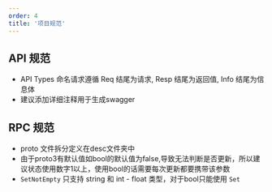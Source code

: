 ```yaml
---
order: 4
title: '项目规范'
---
```


## API 规范

- API Types 命名请求遵循 Req 结尾为请求, Resp 结尾为返回值, Info 结尾为信息体
- 建议添加详细注释用于生成swagger

## RPC 规范

- proto 文件拆分定义在desc文件夹中
- 由于proto3有默认值如bool的默认值为false,导致无法判断是否更新，所以建议状态使用数字1以上，使用bool的话需要每次更新都要携带该参数
- `SetNotEmpty` 只支持 string 和 int - float 类型，对于bool只能使用 `Set`